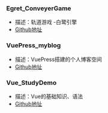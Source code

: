 ### Egret_ConveyerGame
- 描述：轨道游戏 -白鹭引擎
- [Github地址](https://github.com/yoyohan1/Egret_ConveyerGame) 

### VuePress_myblog
- 描述：VuePress搭建的个人博客空间
- [Github地址](https://github.com/yoyohan1/VuePress_myblog) 

### Vue_StudyDemo
- 描述：Vue的基础知识、语法
- [Github地址](https://github.com/yoyohan1/Vue_StudyDemo)